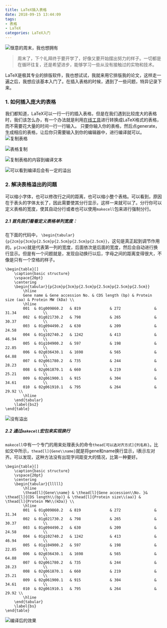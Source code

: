 ```yaml
---
title: LaTeX插入表格
date: 2018-09-15 13:44:09
tags: 
- 表格
- LaTeX
categories: LaTeX入门
---
```


![惬意的周末，我也想拥有](https://upload-images.jianshu.io/upload_images/3478485-300eb5efdef1a5fe.jpeg?imageMogr2/auto-orient/strip%7CimageView2/2/w/1240)

> 周末了，下个礼拜终于要开学了，好像又要开始摆出努力的样子。一切都是在循环往复，还是希望进步，能够学习一些从没有接触过的实物和技术。

LaTeX是极其专业的排版软件，我也想试试，我就来用它排版我的论文，这样走一遍之后，我想应该基本入门了。在插入表格的时候，遇到了一些问题，特异记录下来。

<!--less-->

### 1. 如何插入庞大的表格
我们都知道，LaTeX可以一行一行的插入表格，但是在我们遇到比较庞大的表格时，我们该怎么办，有一个办法就是利用[在线工具](http://www.tablesgenerator.com/latex_tables)进行转换成LaTeX格式的表格，而不需要花大量的时间一行一行输入。
只要你输入你的表格，然后点generate，生成相应的表格，让后你只需要输入到你的编辑器中，进行编译就可以。
![复制表格](https://upload-images.jianshu.io/upload_images/3478485-b7d8758edc879c5b.png?imageMogr2/auto-orient/strip%7CimageView2/2/w/1240)

![表格复制](https://upload-images.jianshu.io/upload_images/3478485-eb16ad35b99dd364.png?imageMogr2/auto-orient/strip%7CimageView2/2/w/1240)

![复制表格的内容到编译文本](https://upload-images.jianshu.io/upload_images/3478485-552021decf1e4701.png?imageMogr2/auto-orient/strip%7CimageView2/2/w/1240)

![可以看到编译后会有一定的溢出](https://upload-images.jianshu.io/upload_images/3478485-e3adcd1c31950f73.png?imageMogr2/auto-orient/strip%7CimageView2/2/w/1240)

### 2. 解决表格溢出的问题
可以缩小字体，也可以修改行之间的距离，也可以缩小整个表格。可以看到，原因在于表头的字体太长了，因此需要使其分行显示，这样一来就可以了。分行你可以定义表格的宽度，使其自动分行或者也可以使用`makecell`包来进行强制分行。
##### 2.1 首先我们看看定义表格单列宽度：

在下面的代码中，
`\begin{tabular}{p{2cm}p{3cm}p{2.5cm}p{2.5cm}p{2.5cm}p{2.5cm}}`，这句是真正起到调节作用的。`p{2cm}`就是代表第一列的宽度，后面依次是后面的宽度，然后会自动进行换行显示。但是有一个问题就是，发现自动换行以后，字母之间的距离变得很大，不像是只有一个空格的样子。
```
\begin{table}[]
	\caption{basic structure}
	\vspace{20pt}
	\centering
	\begin{tabular}{p{2cm}p{3cm}p{2.5cm}p{2.5cm}p{2.5cm}p{2.5cm}}
		\hline
		Gene name & Gene accession No. & CDS length (bp) & Protein size (aa) & Protein MW (kDa) \\
		\hline
		001  & 01g009860.2   & 819             & 272               & 31.34            \\
		002  & 01g021730.2   & 798             & 265               & 30.37            \\
		003  & 01g094490.2   & 630             & 209               & 24.58            \\
		004  & 01g102740.2   & 1242            & 413               & 46.94            \\
		005  & 01g104900.2   & 597             & 198               & 22.85            \\
		006  & 02g036430.1   & 1698            & 565               & 64.88            \\
		007  & 02g061780.2   & 735             & 244               & 28.23            \\
		008  & 02g061870.1   & 660             & 219               & 25.21            \\
		009  & 02g061900.1   & 915             & 304               & 34.61            \\
		010  & 02g061910.1   & 795             & 264               & 29.92 \\    
		\hline       
	\end{tabular}
	\label{bs2}
\end{table}
```

![没有溢出](https://upload-images.jianshu.io/upload_images/3478485-087fc0b5b2bb79c4.png?imageMogr2/auto-orient/strip%7CimageView2/2/w/1240)

##### 2.2 通过`makecell`宏包来实现换行
`makecell`中有一个专门的用来处理表头的命令`thead[可以选对齐方式]{列名称}`。比如文中所示，`thead[l]{Gene\\name}`就是将gene和name换行显示，l表示左对齐。可以发现，这种方法没有出现字间距变大的情况，比第一种要好。

```
\begin{table}[]
    \caption{basic structure}
    \vspace{20pt}
	\centering
	\begin{tabular}{lllll}
		\hline
		\thead[l]{Gene\\name} & \thead[l]{Gene accession\\No. }& \thead[l]{CDS length\\(bp)} & \thead[l]{Protein size\\(aa)} & \thead[l]{Protein MW\\(kDa)} \\
		\hline
		001  & 01g009860.2   & 819             & 272               & 31.34            \\
		002  & 01g021730.2   & 798             & 265               & 30.37            \\
		003  & 01g094490.2   & 630             & 209               & 24.58            \\
		004  & 01g102740.2   & 1242            & 413               & 46.94            \\
		005  & 01g104900.2   & 597             & 198               & 22.85            \\
		006  & 02g036430.1   & 1698            & 565               & 64.88            \\
		007  & 02g061780.2   & 735             & 244               & 28.23            \\
		008  & 02g061870.1   & 660             & 219               & 25.21            \\
		009  & 02g061900.1   & 915             & 304               & 34.61            \\
		010  & 02g061910.1   & 795             & 264               & 29.92 \\    
		\hline       
	\end{tabular}
	\label{bs}
\end{table}
```
![编译后的效果](https://upload-images.jianshu.io/upload_images/3478485-dd6fe8edb6086b60.png?imageMogr2/auto-orient/strip%7CimageView2/2/w/1240)